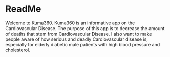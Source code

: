 # ReadMe

Welcome to Kuma360. Kuma360 is an informative app on the Cardiovascular Disease. The purpose of this app is to decrease the amount of deaths that stem from Cardiovascular Disease. I also want to make people aware of how serious and deadly Cardiovascular disease is, especially for elderly diabetic male patients with high blood pressure and cholesterol.